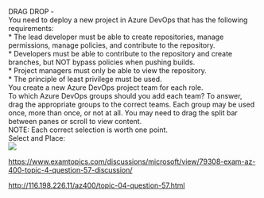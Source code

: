 DRAG DROP -<br/>You need to deploy a new project in Azure DevOps that has the following requirements:<br/>* The lead developer must be able to create repositories, manage permissions, manage policies, and contribute to the repository.<br/>* Developers must be able to contribute to the repository and create branches, but NOT bypass policies when pushing builds.<br/>* Project managers must only be able to view the repository.<br/>* The principle of least privilege must be used.<br/>You create a new Azure DevOps project team for each role.<br/>To which Azure DevOps groups should you add each team? To answer, drag the appropriate groups to the correct teams. Each group may be used once, more than once, or not at all. You may need to drag the split bar between panes or scroll to view content.<br/>NOTE: Each correct selection is worth one point.<br/>Select and Place:<br/><img src="https://www.examtopics.com/assets/media/exam-media/04257/0020600001.jpg" class="in-exam-image"/><br/><p><a href="https://www.examtopics.com/discussions/microsoft/view/79308-exam-az-400-topic-4-question-57-discussion/">https://www.examtopics.com/discussions/microsoft/view/79308-exam-az-400-topic-4-question-57-discussion/</a></p><p><a href="http://116.198.226.11/az400/topic-04-question-57.html">http://116.198.226.11/az400/topic-04-question-57.html</a></p><script src="https://giscus.app/client.js"                    data-repo="azsamples/az204"                    data-repo-id="R_kgDOMRXzDQ"                    data-category="General"                    data-category-id="DIC_kwDOMRXzDc4Cgi27"                    data-mapping="pathname"                    data-strict="0"                    data-reactions-enabled="0"                    data-emit-metadata="0"                    data-input-position="bottom"                    data-theme="preferred_color_scheme"                    data-lang="en"                    crossorigin="anonymous"                    async>                    </script>